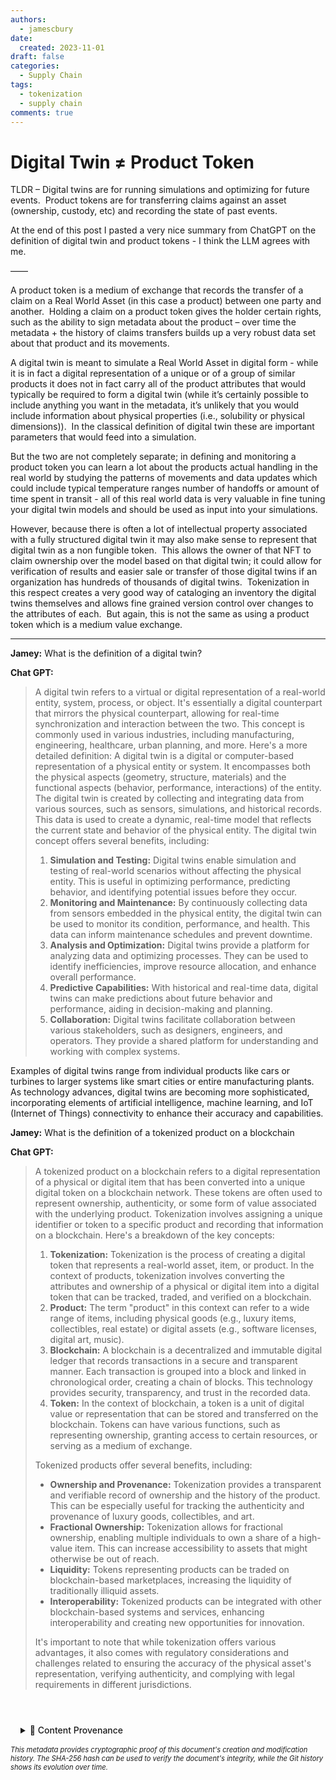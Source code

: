 ```yaml
---
authors:
  - jamescbury
date:
  created: 2023-11-01
draft: false
categories:
  - Supply Chain
tags:
  - tokenization
  - supply chain
comments: true
---
```


# Digital Twin ≠ Product Token

TLDR – Digital twins are for running simulations and optimizing for future events.  Product tokens are for transferring claims against an asset (ownership, custody, etc) and recording the state of past events.

<!-- more -->

At the end of this post I pasted a very nice summary from ChatGPT on the definition of digital twin and product tokens - I think the LLM agrees with me.

——

A product token is a medium of exchange that records the transfer of a claim on a Real World Asset (in this case a product) between one party and another.  Holding a claim on a product token gives the holder certain rights, such as the ability to sign metadata about the product – over time the metadata + the history of claims transfers builds up a very robust data set about that product and its movements.

A digital twin is meant to simulate a Real World Asset in digital form - while it is in fact a digital representation of a unique or of a group of similar products it does not in fact carry all of the product attributes that would typically be required to form a digital twin (while it’s certainly possible to include anything you want in the metadata, it’s unlikely that you would include information about physical properties (i.e., solubility or physical dimensions)).  In the classical definition of digital twin these are important parameters that would feed into a simulation.

But the two are not completely separate; in defining and monitoring a product token you can learn a lot about the products actual handling in the real world by studying the patterns of movements and data updates which could include typical temperature ranges number of handoffs or amount of time spent in transit - all of this real world data is very valuable in fine tuning your digital twin models and should be used as input into your simulations.

However, because there is often a lot of intellectual property associated with a fully structured digital twin it may also make sense to represent that digital twin as a non fungible token.  This allows the owner of that NFT to claim ownership over the model based on that digital twin; it could allow for verification of results and easier sale or transfer of those digital twins if an organization has hundreds of thousands of digital twins.  Tokenization in this respect creates a very good way of cataloging an inventory the digital twins themselves and allows fine grained version control over changes to the attributes of each.  But again, this is not the same as using a product token which is a medium value exchange.

----------

**Jamey:** What is the definition of a digital twin?

**Chat GPT:**

> A digital twin refers to a virtual or digital representation of a real-world entity, system, process, or object. It's essentially a digital counterpart that mirrors the physical counterpart, allowing for real-time synchronization and interaction between the two. This concept is commonly used in various industries, including manufacturing, engineering, healthcare, urban planning, and more. Here's a more detailed definition:
> A digital twin is a digital or computer-based representation of a physical entity or system. It encompasses both the physical aspects (geometry, structure, materials) and the functional aspects (behavior, performance, interactions) of the entity. The digital twin is created by collecting and integrating data from various sources, such as sensors, simulations, and historical records. This data is used to create a dynamic, real-time model that reflects the current state and behavior of the physical entity.
> The digital twin concept offers several benefits, including:
>
> 1. **Simulation and Testing:** Digital twins enable simulation and testing of real-world scenarios without affecting the physical entity. This is useful in optimizing performance, predicting behavior, and identifying potential issues before they occur.
> 2. **Monitoring and Maintenance:** By continuously collecting data from sensors embedded in the physical entity, the digital twin can be used to monitor its condition, performance, and health. This data can inform maintenance schedules and prevent downtime.
> 3. **Analysis and Optimization:** Digital twins provide a platform for analyzing data and optimizing processes. They can be used to identify inefficiencies, improve resource allocation, and enhance overall performance.
> 4. **Predictive Capabilities:** With historical and real-time data, digital twins can make predictions about future behavior and performance, aiding in decision-making and planning.
> 5. **Collaboration:** Digital twins facilitate collaboration between various stakeholders, such as designers, engineers, and operators. They provide a shared platform for understanding and working with complex systems.

Examples of digital twins range from individual products like cars or turbines to larger systems like smart cities or entire manufacturing plants. As technology advances, digital twins are becoming more sophisticated, incorporating elements of artificial intelligence, machine learning, and IoT (Internet of Things) connectivity to enhance their accuracy and capabilities.

**Jamey:** What is the definition of a tokenized product on a blockchain

**Chat GPT:**

> A tokenized product on a blockchain refers to a digital representation of a physical or digital item that has been converted into a unique digital token on a blockchain network. These tokens are often used to represent ownership, authenticity, or some form of value associated with the underlying product. Tokenization involves assigning a unique identifier or token to a specific product and recording that information on a blockchain.
> Here's a breakdown of the key concepts:
>
> 1. **Tokenization:** Tokenization is the process of creating a digital token that represents a real-world asset, item, or product. In the context of products, tokenization involves converting the attributes and ownership of a physical or digital item into a digital token that can be tracked, traded, and verified on a blockchain.
> 2. **Product:** The term "product" in this context can refer to a wide range of items, including physical goods (e.g., luxury items, collectibles, real estate) or digital assets (e.g., software licenses, digital art, music).
> 3. **Blockchain:** A blockchain is a decentralized and immutable digital ledger that records transactions in a secure and transparent manner. Each transaction is grouped into a block and linked in chronological order, creating a chain of blocks. This technology provides security, transparency, and trust in the recorded data.
> 4. **Token:** In the context of blockchain, a token is a unit of digital value or representation that can be stored and transferred on the blockchain. Tokens can have various functions, such as representing ownership, granting access to certain resources, or serving as a medium of exchange.
>
> Tokenized products offer several benefits, including:
>
> - **Ownership and Provenance:** Tokenization provides a transparent and verifiable record of ownership and the history of the product. This can be especially useful for tracking the authenticity and provenance of luxury goods, collectibles, and art.
> - **Fractional Ownership:** Tokenization allows for fractional ownership, enabling multiple individuals to own a share of a high-value item. This can increase accessibility to assets that might otherwise be out of reach.
> - **Liquidity:** Tokens representing products can be traded on blockchain-based marketplaces, increasing the liquidity of traditionally illiquid assets.
> - **Interoperability:** Tokenized products can be integrated with other blockchain-based systems and services, enhancing interoperability and creating new opportunities for innovation.
>
>It's important to note that while tokenization offers various advantages, it also comes with regulatory considerations and challenges related to ensuring the accuracy of the physical asset's representation, verifying authenticity, and complying with legal requirements in different jurisdictions.

<!-- BLOG_GIT_METADATA START -->

<div class="blog-git-metadata" style="margin-top: 2rem; padding-top: 1rem; border-top: 1px solid var(--md-default-fg-color--lightest);">
  <details style="background: var(--md-code-bg-color); padding: 0.5rem 1rem; border-radius: 0.2rem;">
    <summary style="cursor: pointer; font-weight: 500; color: var(--md-default-fg-color--light);">
      📝 Content Provenance
    </summary>
    <div style="margin-top: 1rem; font-size: 0.9em;">
      <p style="margin: 0.5rem 0;"><strong>Created:</strong> 2024-06-15</p>
      <p style="margin: 0.5rem 0;"><strong>Last Modified:</strong> 2025-09-19</p>
      <p style="margin: 0.5rem 0;"><strong>Total Revisions:</strong> 3</p>
      <p style="margin: 0.5rem 0;"><strong>File SHA-256:</strong> <code style="font-size: 0.85em;">ba9198d72256b1dc...</code></p>
      
      <div style="margin-top: 1rem;">
        <p style="margin: 0.5rem 0; font-weight: 500;">Recent Changes:</p>
        <table style="width: 100%; font-size: 0.85em; margin-top: 0.5rem;">
          <thead>
            <tr style="border-bottom: 1px solid var(--md-default-fg-color--lightest);">
              <th style="text-align: left; padding: 0.25rem;">Date</th>
              <th style="text-align: left; padding: 0.25rem;">Author</th>
              <th style="text-align: left; padding: 0.25rem;">Change</th>
            </tr>
          </thead>
          <tbody>
            <tr>
              <td style="padding: 0.25rem;">2025-09-19</td>
              <td style="padding: 0.25rem;">James Canterbury</td>
              <td style="padding: 0.25rem;">Added the github "Content Provenance" onto each...</td>
            </tr>
            <tr>
              <td style="padding: 0.25rem;">2024-06-15</td>
              <td style="padding: 0.25rem;">James Canterbury</td>
              <td style="padding: 0.25rem;">fixed tags</td>
            </tr>
            <tr>
              <td style="padding: 0.25rem;">2024-06-15</td>
              <td style="padding: 0.25rem;">James Canterbury</td>
              <td style="padding: 0.25rem;">added a bunch of old blogs...</td>
            </tr>
          </tbody>
        </table>
      </div>
      
      <p style="margin-top: 1rem; margin-bottom: 0;">
        <a href="https://github.com/zeroth-tech/blogs/blob/d8b1cb6671276034987e8ed4c379922236f926e8/docs/posts/digital_twin_vs_product_token.md" target="_blank" style="color: var(--md-primary-fg-color); text-decoration: none;">
          View Full History on GitHub →
        </a>
      </p>
    </div>
  </details>
  
  <div style="margin-top: 0.5rem; font-size: 0.8em; color: var(--md-default-fg-color--lighter);">
    <p style="margin: 0;">
      <em>This metadata provides cryptographic proof of this document's creation and modification history. 
      The SHA-256 hash can be used to verify the document's integrity, while the Git history shows its evolution over time.</em>
    </p>
  </div>
</div>

<!-- BLOG_GIT_METADATA END -->

